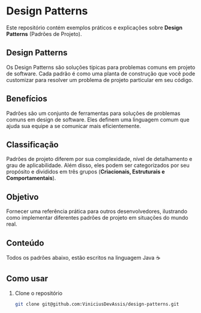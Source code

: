 # Design Patterns  

Este repositório contém exemplos práticos e explicações sobre **Design Patterns** (Padrões de Projeto).

## Design Patterns
Os Design Patterns são soluções típicas para problemas comuns em projeto de software. Cada padrão é como uma
planta de construção que você pode customizar para resolver um problema de projeto particular em seu código.

## Benefícios
Padrões são um conjunto de ferramentas para soluções de problemas comuns em design de software. Eles definem
uma linguagem comum que ajuda sua equipe a se comunicar mais eficientemente.

## Classificação
Padrões de projeto diferem por sua complexidade, nível de detalhamento e grau de aplicabilidade. Além disso,
eles podem ser categorizados por seu propósito e divididos em três grupos (**Criacionais, Estruturais e
Comportamentais**).

## Objetivo  

Fornecer uma referência prática para outros desenvolvedores, ilustrando como implementar diferentes padrões de
projeto em situações do mundo real.

## Conteúdo  

Todos os padrões abaixo, estão escritos na linguagem Java ☕

## Como usar 

1. Clone o repositório
   ```bash
   git clone git@github.com:ViniciusDevAssis/design-patterns.git
